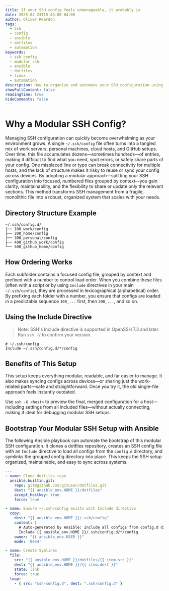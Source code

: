```yaml
---
title: If your SSH config feels unmanageable, it probably is
date: 2025-04-23T15:43:00-04:00
author: Oliver Reardon
tags: 
  - ssh
  - config
  - ansible
  - dotfiles
  - automation
keywords: 
  - ssh config
  - modular ssh
  - ansible
  - dotfiles
  - linux
  - automation
description: How to organize and automate your SSH configuration using modular files and Ansible for better maintainability and portability.
showFullContent: false
readingTime: true
hideComments: false
---
```


# Why a Modular SSH Config?

Managing SSH configuration can quickly become overwhelming as your environment grows. A single `~/.ssh/config` file often turns into a tangled mix of work servers, personal machines, cloud hosts, and GitHub setups. Over time, this file accumulates dozens—sometimes hundreds—of entries, making it difficult to find what you need, spot errors, or safely share parts of your config. One misplaced line or typo can break connectivity for multiple hosts, and the lack of structure makes it risky to reuse or sync your config across devices. By adopting a modular approach—splitting your SSH configuration into focused, numbered files grouped by context—you gain clarity, maintainability, and the flexibility to share or update only the relevant sections. This method transforms SSH management from a fragile, monolithic file into a robust, organized system that scales with your needs.

## Directory Structure Example

```text
~/.ssh/config.d/
├── 100_work/config
├── 200_home/config
├── 300_personal/config
├── 400_github_work/config
└── 500_github_home/config
```

## How Ordering Works

Each subfolder contains a focused config file, grouped by context and prefixed with a number to control load order. When you combine these files (often with a script or by using `Include` directives in your main `~/.ssh/config`), they are processed in lexicographical (alphabetical) order. By prefixing each folder with a number, you ensure that configs are loaded in a predictable sequence `100_...` first, then `200_...`, and so on.

## Using the Include Directive

> Note: SSH's Include directive is supported in OpenSSH 7.3 and later. Run `ssh -V` to confirm your version.

```text
# ~/.ssh/config
Include ~/.ssh/config.d/*/config
```

## Benefits of This Setup

This setup keeps everything modular, readable, and far easier to manage. It also makes syncing configs across devices—or sharing just the work-related parts—safe and straightforward. Once you try it, the old single-file approach feels instantly outdated.

Use `ssh -G <host>` to preview the final, merged configuration for a host—including settings from all included files—without actually connecting, making it ideal for debugging modular SSH setups.

## Bootstrap Your Modular SSH Setup with Ansible

The following Ansible playbook can automate the bootstrap of this modular SSH configuration. It clones a dotfiles repository, creates an SSH config file with an `Include` directive to load all configs from the `config.d` directory, and symlinks the grouped config directory into place. This keeps the SSH setup organized, maintainable, and easy to sync across systems.

```yaml
---
- name: Clone dotfiles repo
  ansible.builtin.git:
    repo: git@github.com:gituser/dotfiles.git
    dest: "{{ ansible_env.HOME }}/dotfiles"
    accept_hostkey: true
    force: true

- name: Ensure ~/.ssh/config exists with Include directive
  copy:
    dest: "{{ ansible_env.HOME }}/.ssh/config"
    content: |
      # Auto-generated by Ansible: Include all configs from config.d directory
      Include {{ ansible_env.HOME }}/.ssh/config.d/*/config
    owner: "{{ ansible_env.USER }}"
    mode: '0644'

- name: Create Symlinks
  file:
    src: "{{ ansible_env.HOME }}/dotfiles/{{ item.src }}"
    dest: "{{ ansible_env.HOME }}/{{ item.dest }}"
    state: link
    force: true
  loop:
    - { src: "ssh-config.d", dest: ".ssh/config.d" }
```
